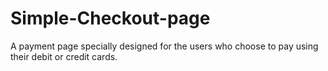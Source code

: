 # Simple-Checkout-page
A payment page specially designed for the users who choose to pay using their debit or credit cards.
